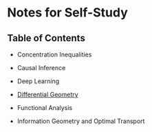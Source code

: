 # Notes for Self-Study 

## Table of Contents
- Concentration Inequalities

- Causal Inference

- Deep Learning

- [Differential Geometry](./self-study/differential_geometry/README.md)

- Functional Analysis

- Information Geometry and Optimal Transport
